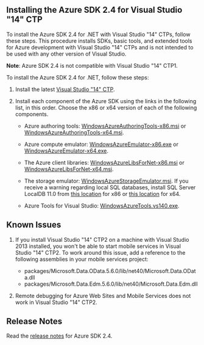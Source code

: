 <properties linkid="dotnet-visual-studio-2014" urlDisplayName="Visual Studio 14 CTP2" pageTitle="Installing the Azure SDK 2.4 for Visual Studio 14 CTP2" metaKeywords="Visual Studio, Azure SDK" description="Install Azure SDK 2.4 and Visual Studio 14 CTP2" metaCanonical="" services="" documentationCenter="" title="Installing Azure SDK 2.4 for Visual Studio 14 CTP2" authors="ghogen" solutions="" manager="" editor="" />

<tags ms.service="multiple" ms.workload="multiple" ms.tgt_pltfrm="na" ms.devlang="dotnet" ms.topic="article" ms.date="01/01/1900" ms.author="ghogen" />

## Installing the Azure SDK 2.4 for Visual Studio "14" CTP

To install the Azure SDK 2.4 for .NET with Visual Studio "14" CTPs, follow these steps. This procedure installs SDKs, basic tools, and extended tools for Azure development with Visual Studio "14" CTPs and is not intended to be used with any other version of Visual Studio.

**Note**: Azure SDK 2.4 is not compatible with Visual Studio "14" CTP1.

To install the Azure SDK 2.4 for .NET, follow these steps:

1. Install the latest [Visual Studio "14" CTP](http://go.microsoft.com/fwlink/p/?LinkId=400776).

2. Install each component of the Azure SDK using the links in the following list, in this order. Choose the x86 or x64 version of each of the following components.

       
	* Azure authoring tools: <a href="http://go.microsoft.com/fwlink/p/?LinkId=400892">WindowsAzureAuthoringTools-x86.msi</a> or <a href="http://go.microsoft.com/fwlink/p/?LinkId=400893">WindowsAzureAuthoringTools-x64.msi</a>.

	* Azure compute emulator: <a href="http://go.microsoft.com/fwlink/p/?LinkId=400894">WindowsAzureEmulator-x86.exe</a> or <a href="http://go.microsoft.com/fwlink/p/?LinkId=400895">WindowsAzureEmulator-x64.exe</a>.

	* The Azure client libraries: <a href="http://go.microsoft.com/fwlink/p/?LinkId=400896">WindowsAzureLibsForNet-x86.msi</a> or <a href="http://go.microsoft.com/fwlink/p/?LinkId=400897">WindowsAzureLibsForNet-x64.msi</a>.
    
	* The storage emulator: <a href="http://go.microsoft.com/fwlink/p/?LinkId=400904">WindowsAzureStorageEmulator.msi</a>.                            If you receive a warning regarding local SQL databases, install SQL Server LocalDB 11.0 from <a href="http://go.microsoft.com/fwlink/p/?LinkId=400778">this location</a> for x86 or <a href="http://go.microsoft.com/fwlink/p/?LinkId=400779">this location</a> for x64.
	
	*  Azure Tools for Visual Studio: <a href="http://go.microsoft.com/fwlink/p/?LinkId=400903">WindowsAzureTools.vs140.exe</a>.

## Known Issues

1. If you install Visual Studio "14" CTP2 on a machine with Visual Studio 2013 installed, you won't be able to start mobile services in Visual Studio "14" CTP2. To work around this issue, add a  reference to the following assemblies in your mobile services project:

	* packages/Microsoft.Data.OData.5.6.0/lib/net40/Microsoft.Data.OData.dll
	* packages/Microsoft.Data.Edm.5.6.0/lib/net40/Microsoft.Data.Edm.dll

2. Remote debugging for Azure Web Sites and Mobile Services does not work in Visual Studio "14" CTP2.

## Release Notes

Read the [release notes](http://go.microsoft.com/fwlink/?LinkId=507517) for Azure SDK 2.4.
